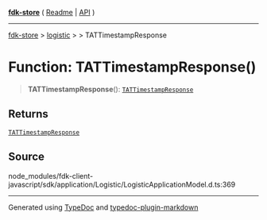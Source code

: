 [**fdk-store**](../../../README.md) ( [Readme](../../../README.md) \| [API](../../../API.md) )

---

[fdk-store](../../../API.md) > [logistic](../../README.md) > [<internal>](../README.md) > TATTimestampResponse

# Function: TATTimestampResponse()

> **TATTimestampResponse**(): [`TATTimestampResponse`](../type-aliases/type-alias.TATTimestampResponse.md)

## Returns

[`TATTimestampResponse`](../type-aliases/type-alias.TATTimestampResponse.md)

## Source

node_modules/fdk-client-javascript/sdk/application/Logistic/LogisticApplicationModel.d.ts:369

---

Generated using [TypeDoc](https://typedoc.org/) and [typedoc-plugin-markdown](https://www.npmjs.com/package/typedoc-plugin-markdown)
